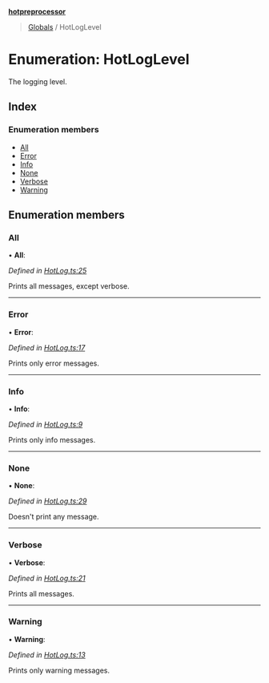 **[hotpreprocessor](../README.md)**

> [Globals](../globals.md) / HotLogLevel

# Enumeration: HotLogLevel

The logging level.

## Index

### Enumeration members

* [All](hotloglevel.md#all)
* [Error](hotloglevel.md#error)
* [Info](hotloglevel.md#info)
* [None](hotloglevel.md#none)
* [Verbose](hotloglevel.md#verbose)
* [Warning](hotloglevel.md#warning)

## Enumeration members

### All

•  **All**: 

*Defined in [HotLog.ts:25](https://github.com/OurFreeLight/HotPreprocessor/blob/5d07e7d/src/HotLog.ts#L25)*

Prints all messages, except verbose.

___

### Error

•  **Error**: 

*Defined in [HotLog.ts:17](https://github.com/OurFreeLight/HotPreprocessor/blob/5d07e7d/src/HotLog.ts#L17)*

Prints only error messages.

___

### Info

•  **Info**: 

*Defined in [HotLog.ts:9](https://github.com/OurFreeLight/HotPreprocessor/blob/5d07e7d/src/HotLog.ts#L9)*

Prints only info messages.

___

### None

•  **None**: 

*Defined in [HotLog.ts:29](https://github.com/OurFreeLight/HotPreprocessor/blob/5d07e7d/src/HotLog.ts#L29)*

Doesn't print any message.

___

### Verbose

•  **Verbose**: 

*Defined in [HotLog.ts:21](https://github.com/OurFreeLight/HotPreprocessor/blob/5d07e7d/src/HotLog.ts#L21)*

Prints all messages.

___

### Warning

•  **Warning**: 

*Defined in [HotLog.ts:13](https://github.com/OurFreeLight/HotPreprocessor/blob/5d07e7d/src/HotLog.ts#L13)*

Prints only warning messages.
